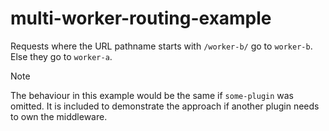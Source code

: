 # multi-worker-routing-example

Requests where the URL pathname starts with `/worker-b/` go to `worker-b`. Else they go to `worker-a`.

> [!NOTE]
> The behaviour in this example would be the same if `some-plugin` was omitted. It is included to demonstrate the approach if another plugin needs to own the middleware.
